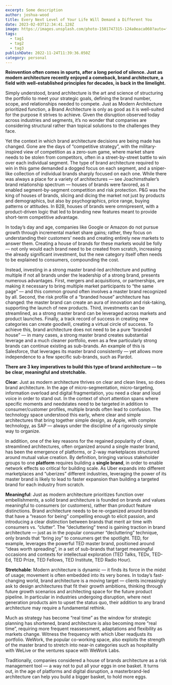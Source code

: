 ```yaml
---
excerpt: Some description
author: joshua-wood
title: Every Next Level of Your Life Will Demand a Different You
date: 2023-02-03T12:34:41.128Z
image: https://images.unsplash.com/photo-1501747315-124a0eaca060?auto=format&fit=crop&w=987&h=987
tags:
  - tag1
  - tag2
  - tag3
publishDate: 2022-11-24T11:39:36.050Z
category: personal
---
```


**Reinvention often comes in spurts, after a long period of silence. Just as modern architecture recently enjoyed a comeback, brand architecture, a field with well-established principles for decades, is back in the limelight.**

Simply understood, brand architecture is the art and science of structuring the portfolio to meet your strategic goals, defining the brand number, scope, and relationships needed to compete. Just as Modern Architecture prioritized function, a Brand Architecture is only as good as it is well-suited for the purpose it strives to achieve. Given the disruption observed today across industries and segments, it’s no wonder that companies are considering structural rather than topical solutions to the challenges they face.

Yet the context in which brand architecture decisions are being made has changed. Gone are the days of “competitive strategy”, with the military-inspired view of competition as a zero-sum game, where market share needs to be stolen from competitors, often in a street-by-street battle to win over each individual segment. The type of brand architecture required to win in this game demanded a dogged focus on each segment, and a sniper-like collection of individual brands sharply focused on each one. While there was always a place for a variety of architectures — see Joachimsthaler’s brand relationship spectrum — houses of brands were favored, as it enabled segment-by-segment competition and risk protection. P&G was the king of houses of brands, slicing and dicing the market not just by products and demographics, but also by psychographics, price range, buying patterns or attitudes. In B2B, houses of brands were omnipresent, with a product-driven logic that led to branding new features meant to provide short-term competitive advantage.

In today’s day and age, companies like Google or Amazon do not pursue growth through incremental market share gains; rather, they focus on understanding their customers’ needs and creating entirely new markets to answer them. Creating a house of brands for these markets would be folly — not only would each brand need to be created from scratch, increasing the already significant investment, but the new category itself often needs to be explained to consumers, compounding the cost.

Instead, investing in a strong master brand-led architecture and putting multiple if not all brands under the leadership of a strong brand, presents numerous advantages. First, mergers and acquisitions, or partnerships, are making it necessary to bring multiple market participants to “the same page” — and this common ground often involves a master brand recognized by all. Second, the risk profile of a “branded house” architecture has changed: the master brand can create an aura of innovation and risk-taking, supporting the launch of new products. Third, investments can be streamlined, as a strong master brand can be leveraged across markets and product launches. Finally, a track record of success in creating new categories can create goodwill, creating a virtual circle of success. To achieve this, brand architecture does not need to be a pure “branded house” — in many cases, a strong master brand creates substantial leverage and a much cleaner portfolio, even as a few particularly strong brands can continue existing as sub-brands. An example of this is Salesforce, that leverages its master brand consistently — yet allows more independence to a few specific sub-brands, such as Pardot.

**There are 3 key imperatives to build this type of brand architecture — to be clear, meaningful and stretchable.**

**Clear**: Just as modern architecture thrives on clear and clean lines, so does brand architecture. In the age of micro-segmentation, micro-targeting, information overload and digital fragmentation, you need a clear and loud voice in order to stand out. In the context of short attention spans where specific moments and needstates need to be targeted in addition to consumer/customer profiles, multiple brands often lead to confusion. The technology space understood this early, where clear and simple architectures that bring together simple design, as Apple, with complex technology, as SAP — always under the discipline of a rigorously simple way to organize.

In addition, one of the key reasons for the regained popularity of clean, streamlined architectures, often organized around a single master brand, has been the emergence of platforms, or 2-way marketplaces structured around mutual value creation. By definition, bringing various stakeholder groups to one **platform** requires building a **single brand**, in order to enable network effects so critical for building scale. As Uber expands into different marketplaces and “uberizes” different industries, leveraging the power of its master brand is likely to lead to faster expansion than building a targeted brand for each industry from scratch.

**Meaningful**: Just as modern architecture prioritizes function over embellishments, a solid brand architecture is founded on brands and values meaningful to consumers (or customers), rather than product feature distinctions. Brand architecture needs to be re-organized around brands that have a “reason for being” compelling enough to elicit passion, and introducing a clear distinction between brands that merit air time with consumers vs. “clutter”. The “decluttering” trend is gaining traction in brand architecture — just as in the popular consumer “decluttering” technique, only brands that “bring joy” to consumers get the spotlight. TED, for example, leverages the powerful TED master brand, positioned around “ideas worth spreading”, in a set of sub-brands that target meaningful occasions and contexts for intellectual exploration (TED Talks, TEDx, TED-Ed, TED Prize, TED Fellows, TED Institute, TED Radio Hour).

**Stretchable**: Modern architecture is dynamic — it finds its force in the midst of usage; movement is often embedded into its very bones. In today’s fast-changing world, brand architecture is a moving target — clients increasingly ask to design architectures that fit their growth ambitions, thinking through future growth scenarios and architecting space for the future product pipeline. In particular in industries undergoing disruption, where next generation products aim to upset the status quo, their addition to any brand architecture may require a fundamental rethink.

Much as strategy has become “real time” as the window for strategic planning has shortened, brand architecture is also becoming more “real time”, requiring more frequent reassessment, adaptations and flexibility as markets change. Witness the frequency with which Uber readjusts its portfolio. WeWork, the popular co-working space, also exploits the strength of the master brand to stretch into near-in categories such as hospitality with WeLive or the ventures space with WeWork Labs.

Traditionally, companies considered a house of brands architecture as a risk management tool — a way not to put all your eggs in one basket. It turns out, in the age of platforms and digital disruption, a masterbrand-led architecture can help you build a bigger basket, to hold more eggs.
